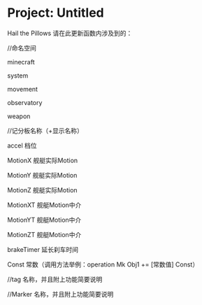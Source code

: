 # Project: Untitled
Hail the Pillows
请在此更新函数内涉及到的：

//命名空间

minecraft

system

movement

observatory

weapon


//记分板名称（+显示名称）

accel 档位

MotionX 舰艇实际Motion

MotionY 舰艇实际Motion

MotionZ 舰艇实际Motion

MotionXT 舰艇Motion中介

MotionYT 舰艇Motion中介

MotionZT 舰艇Motion中介

brakeTimer 延长刹车时间

Const 常数（调用方法举例：operation Mk Obj1 += [常数值] Const）


//tag 名称，并且附上功能简要说明


//Marker 名称，并且附上功能简要说明
